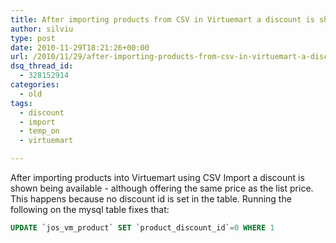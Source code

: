 ```yaml
---
title: After importing products from CSV in Virtuemart a discount is showed
author: silviu
type: post
date: 2010-11-29T18:21:26+00:00
url: /2010/11/29/after-importing-products-from-csv-in-virtuemart-a-discount-is-showed/
dsq_thread_id:
  - 328152914
categories:
  - old
tags:
  - discount
  - import
  - temp_on
  - virtuemart

---
```

After importing products into Virtuemart using CSV Import a discount is shown being available - although offering the same price as the list price. This happens because no discount id is set in the table. Running the following on the mysql table fixes that:

```sql
UPDATE `jos_vm_product` SET `product_discount_id`=0 WHERE 1
```